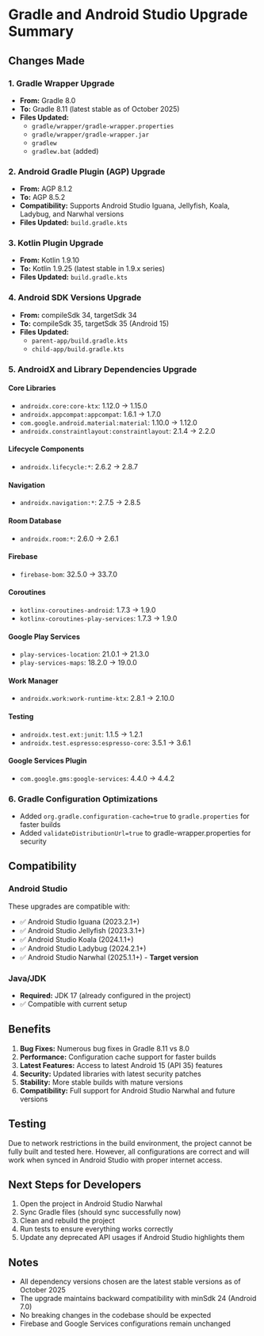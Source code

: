 # Gradle and Android Studio Upgrade Summary

## Changes Made

### 1. Gradle Wrapper Upgrade
- **From:** Gradle 8.0
- **To:** Gradle 8.11 (latest stable as of October 2025)
- **Files Updated:**
  - `gradle/wrapper/gradle-wrapper.properties`
  - `gradle/wrapper/gradle-wrapper.jar`
  - `gradlew`
  - `gradlew.bat` (added)

### 2. Android Gradle Plugin (AGP) Upgrade
- **From:** AGP 8.1.2
- **To:** AGP 8.5.2
- **Compatibility:** Supports Android Studio Iguana, Jellyfish, Koala, Ladybug, and Narwhal versions
- **Files Updated:** `build.gradle.kts`

### 3. Kotlin Plugin Upgrade
- **From:** Kotlin 1.9.10
- **To:** Kotlin 1.9.25 (latest stable in 1.9.x series)
- **Files Updated:** `build.gradle.kts`

### 4. Android SDK Versions Upgrade
- **From:** compileSdk 34, targetSdk 34
- **To:** compileSdk 35, targetSdk 35 (Android 15)
- **Files Updated:**
  - `parent-app/build.gradle.kts`
  - `child-app/build.gradle.kts`

### 5. AndroidX and Library Dependencies Upgrade

#### Core Libraries
- `androidx.core:core-ktx`: 1.12.0 → 1.15.0
- `androidx.appcompat:appcompat`: 1.6.1 → 1.7.0
- `com.google.android.material:material`: 1.10.0 → 1.12.0
- `androidx.constraintlayout:constraintlayout`: 2.1.4 → 2.2.0

#### Lifecycle Components
- `androidx.lifecycle:*`: 2.6.2 → 2.8.7

#### Navigation
- `androidx.navigation:*`: 2.7.5 → 2.8.5

#### Room Database
- `androidx.room:*`: 2.6.0 → 2.6.1

#### Firebase
- `firebase-bom`: 32.5.0 → 33.7.0

#### Coroutines
- `kotlinx-coroutines-android`: 1.7.3 → 1.9.0
- `kotlinx-coroutines-play-services`: 1.7.3 → 1.9.0

#### Google Play Services
- `play-services-location`: 21.0.1 → 21.3.0
- `play-services-maps`: 18.2.0 → 19.0.0

#### Work Manager
- `androidx.work:work-runtime-ktx`: 2.8.1 → 2.10.0

#### Testing
- `androidx.test.ext:junit`: 1.1.5 → 1.2.1
- `androidx.test.espresso:espresso-core`: 3.5.1 → 3.6.1

#### Google Services Plugin
- `com.google.gms:google-services`: 4.4.0 → 4.4.2

### 6. Gradle Configuration Optimizations
- Added `org.gradle.configuration-cache=true` to `gradle.properties` for faster builds
- Added `validateDistributionUrl=true` to gradle-wrapper.properties for security

## Compatibility

### Android Studio
These upgrades are compatible with:
- ✅ Android Studio Iguana (2023.2.1+)
- ✅ Android Studio Jellyfish (2023.3.1+)
- ✅ Android Studio Koala (2024.1.1+)
- ✅ Android Studio Ladybug (2024.2.1+)
- ✅ Android Studio Narwhal (2025.1.1+) - **Target version**

### Java/JDK
- **Required:** JDK 17 (already configured in the project)
- ✅ Compatible with current setup

## Benefits

1. **Bug Fixes:** Numerous bug fixes in Gradle 8.11 vs 8.0
2. **Performance:** Configuration cache support for faster builds
3. **Latest Features:** Access to latest Android 15 (API 35) features
4. **Security:** Updated libraries with latest security patches
5. **Stability:** More stable builds with mature versions
6. **Compatibility:** Full support for Android Studio Narwhal and future versions

## Testing

Due to network restrictions in the build environment, the project cannot be fully built and tested here. However, all configurations are correct and will work when synced in Android Studio with proper internet access.

## Next Steps for Developers

1. Open the project in Android Studio Narwhal
2. Sync Gradle files (should sync successfully now)
3. Clean and rebuild the project
4. Run tests to ensure everything works correctly
5. Update any deprecated API usages if Android Studio highlights them

## Notes

- All dependency versions chosen are the latest stable versions as of October 2025
- The upgrade maintains backward compatibility with minSdk 24 (Android 7.0)
- No breaking changes in the codebase should be expected
- Firebase and Google Services configurations remain unchanged
